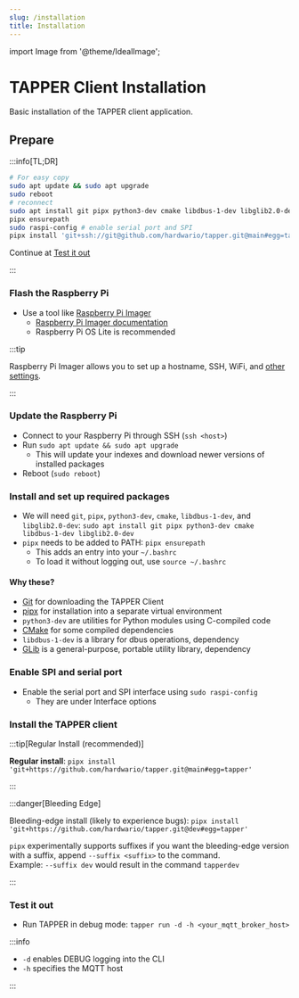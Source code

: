 ```yaml
---
slug: /installation
title: Installation
---
```


import Image from '@theme/IdealImage';

# TAPPER Client Installation

Basic installation of the TAPPER client application.

## Prepare

:::info[TL;DR]

```bash
# For easy copy
sudo apt update && sudo apt upgrade
sudo reboot
# reconnect
sudo apt install git pipx python3-dev cmake libdbus-1-dev libglib2.0-dev
pipx ensurepath
sudo raspi-config # enable serial port and SPI
pipx install 'git+ssh://git@github.com/hardwario/tapper.git@main#egg=tapper' # stable
```

Continue at [Test it out](#test-it-out)

:::

### Flash the Raspberry Pi

- Use a tool like [Raspberry Pi Imager](https://github.com/raspberrypi/rpi-imager)
  - [Raspberry Pi Imager documentation](https://www.raspberrypi.com/documentation/computers/getting-started.html#raspberry-pi-imager)
  - Raspberry Pi OS Lite is recommended

:::tip

Raspberry Pi Imager allows you to set up a hostname, SSH, WiFi, and [other settings](https://www.raspberrypi.com/documentation/computers/getting-started.html#advanced-options).

:::

### Update the Raspberry Pi

- Connect to your Raspberry Pi through SSH (`ssh <host>`)
- Run `sudo apt update && sudo apt upgrade`
  - This will update your indexes and download newer versions of installed packages
- Reboot (`sudo reboot`)

### Install and set up required packages

- We will need `git`, `pipx`, `python3-dev`, `cmake`, `libdbus-1-dev`, and `libglib2.0-dev`: `sudo apt install git pipx python3-dev cmake libdbus-1-dev libglib2.0-dev`
- `pipx` needs to be added to PATH: `pipx ensurepath`
  - This adds an entry into your `~/.bashrc`
  - To load it without logging out, use `source ~/.bashrc`

#### Why these?

- [Git](https://en.wikipedia.org/wiki/Git) for downloading the TAPPER Client
- [pipx](https://pipx.pypa.io/stable/) for installation into a separate virtual environment
- `python3-dev` are utilities for Python modules using C-compiled code
- [CMake](https://cmake.org/) for some compiled dependencies
- `libdbus-1-dev` is a library for dbus operations, dependency
- [GLib](https://docs.gtk.org/glib/) is a general-purpose, portable utility library, dependency

### Enable SPI and serial port

- Enable the serial port and SPI interface using `sudo raspi-config`
  - They are under Interface options

### Install the TAPPER client

:::tip[Regular Install (recommended)]

**Regular install**: `pipx install 'git+https://github.com/hardwario/tapper.git@main#egg=tapper'`

:::

:::danger[Bleeding Edge]

Bleeding-edge install (likely to experience bugs): `pipx install 'git+https://github.com/hardwario/tapper.git@dev#egg=tapper'`

`pipx` experimentally supports suffixes if you want the bleeding-edge version with a suffix, append `--suffix <suffix>` to the command.  
Example: `--suffix dev` would result in the command `tapperdev`

:::

### Test it out

- Run TAPPER in debug mode: `tapper run -d -h <your_mqtt_broker_host>`

:::info

- `-d` enables DEBUG logging into the CLI
- `-h` specifies the MQTT host

:::
